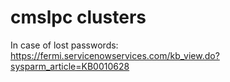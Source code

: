 # cmslpc clusters 

In case of lost passwords:
https://fermi.servicenowservices.com/kb_view.do?sysparm_article=KB0010628
